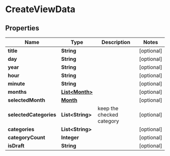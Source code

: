 

# CreateViewData

## Properties

Name | Type | Description | Notes
------------ | ------------- | ------------- | -------------
**title** | **String** |  |  [optional]
**day** | **String** |  |  [optional]
**year** | **String** |  |  [optional]
**hour** | **String** |  |  [optional]
**minute** | **String** |  |  [optional]
**months** | [**List&lt;Month&gt;**](Month.md) |  |  [optional]
**selectedMonth** | [**Month**](Month.md) |  |  [optional]
**selectedCategories** | **List&lt;String&gt;** | keep the checked category |  [optional]
**categories** | **List&lt;String&gt;** |  |  [optional]
**categoryCount** | **Integer** |  |  [optional]
**isDraft** | **String** |  |  [optional]



